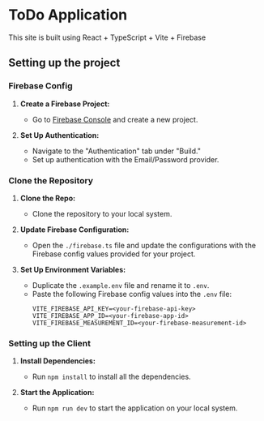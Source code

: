 # ToDo Application

This site is built using React + TypeScript + Vite + Firebase

## Setting up the project

### Firebase Config

1. **Create a Firebase Project:**

   - Go to [Firebase Console](https://console.firebase.google.com/u/0/) and create a new project.

2. **Set Up Authentication:**
   - Navigate to the "Authentication" tab under "Build."
   - Set up authentication with the Email/Password provider.

### Clone the Repository

1. **Clone the Repo:**

   - Clone the repository to your local system.

2. **Update Firebase Configuration:**

   - Open the `./firebase.ts` file and update the configurations with the Firebase config values provided for your project.

3. **Set Up Environment Variables:**
   - Duplicate the `.example.env` file and rename it to `.env`.
   - Paste the following Firebase config values into the `.env` file:
     ```
     VITE_FIREBASE_API_KEY=<your-firebase-api-key>
     VITE_FIREBASE_APP_ID=<your-firebase-app-id>
     VITE_FIREBASE_MEASUREMENT_ID=<your-firebase-measurement-id>
     ```

### Setting up the Client

1. **Install Dependencies:**

   - Run `npm install` to install all the dependencies.

2. **Start the Application:**
   - Run `npm run dev` to start the application on your local system.
